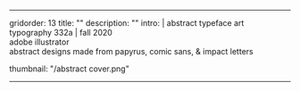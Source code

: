 ---

gridorder: 13
title: ""
description: ""
intro: |
 abstract typeface art <br>
 typography 332a | fall 2020 <br>
 adobe illustrator <br>
 abstract designs made from papyrus, comic sans, & impact letters

thumbnail: "/abstract cover.png"

---